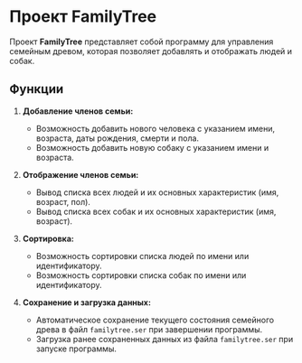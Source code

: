 # Проект FamilyTree

Проект **FamilyTree** представляет собой программу для управления семейным древом, которая позволяет добавлять и отображать людей и собак.

## Функции

1. **Добавление членов семьи:**
   - Возможность добавить нового человека с указанием имени, возраста, даты рождения, смерти и пола.
   - Возможность добавить новую собаку с указанием имени и возраста.

2. **Отображение членов семьи:**
   - Вывод списка всех людей и их основных характеристик (имя, возраст, пол).
   - Вывод списка всех собак и их основных характеристик (имя, возраст).

3. **Сортировка:**
   - Возможность сортировки списка людей по имени или идентификатору.
   - Возможность сортировки списка собак по имени или идентификатору.

4. **Сохранение и загрузка данных:**
   - Автоматическое сохранение текущего состояния семейного древа в файл `familytree.ser` при завершении программы.
   - Загрузка ранее сохраненных данных из файла `familytree.ser` при запуске программы.
